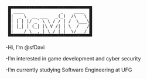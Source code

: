 ```
 ▄▄▄▄▄▄▄▄▄▄▄▄▄▄▄▄▄▄▄▄▄▄▄▄▄▄▄▄▄▄▄▄ 
 █ ____              _    ____  █ 
 █|  _ \  __ ___   _(_)  /\   \ █ 
 █| | | |/ _` \ \ / / | /  \___\█ 
 █| |_| | (_| |\ V /| | \  /   /█ 
 █|____/ \__,_| \_/ |_|  \/___/ █ 
 ▀▀▀▀▀▀▀▀▀▀▀▀▀▀▀▀▀▀▀▀▀▀▀▀▀▀▀▀▀▀▀▀ 
```
-Hi, I’m @sfDavi

-I’m interested in game development and cyber security

-I’m currently studying Software Engineering at UFG                                         
                                                                                
                                                                                
                                                                                
